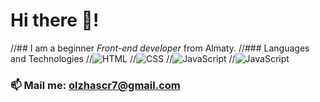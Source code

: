 # Hi there 👋!
//## I am a beginner *Front-end developer* from Almaty.
//### Languages and Technologies
//![HTML](https://img.shields.io/badge/-HTML-090909?style=for-the-badge&logo=html5)
//![CSS](https://img.shields.io/badge/-CSS-090909?style=for-the-badge&logo=css3)
//![JavaScript](https://img.shields.io/badge/-JavaScript-090909?style=for-the-badge&logo=JavaScript)
//![JavaScript](https://img.shields.io/badge/-ReactJs-090909?style=for-the-badge&logo=React)

### 📫 Mail me: olzhascr7@gmail.com
#

<!--
**Brogrammmer/Brogrammmer** is a ✨ _special_ ✨ repository because its `README.md` (this file) appears on your GitHub profile.

Here are some ideas to get you started:

- 🔭 I’m currently working on ...
- 🌱 I’m currently learning ...
- 👯 I’m looking to collaborate on ...
- 🤔 I’m looking for help with ...
- 💬 Ask me about ...
- 📫 How to reach me: ...
- 😄 Pronouns: ...
- ⚡ Fun fact: ...
-->
